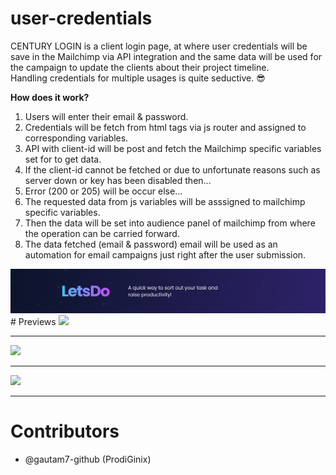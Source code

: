 # user-credentials
CENTURY LOGIN is a client login page, at where user credentials will be save in the Mailchimp via API integration and the same data will be used for the campaign to update the clients about their project timeline. <br>
Handling credentials for multiple usages is quite seductive. 😎


**How does it work?**

1. Users will enter their email & password.
2. Credentials will be fetch from html tags via js router and assigned to corresponding variables.
3. API with client-id will be post and fetch the Mailchimp specific variables set for to get data.
4. If the client-id cannot be fetched or due to unfortunate reasons such as server down or key has been disabled then...
5. Error (200 or 205) will be occur else...
6. The requested data from js variables will be asssigned to mailchimp specific variables.
7. Then the data will be set into audience panel of mailchimp from where the operation can be carried forward.
8. The data fetched (email & password) email will be used as an automation for email campaigns just right after the user submission.

<img src="https://github.com/rajveersco/LetsDo/blob/master/Preview/Group%203599%402x.png">
# Previews
<img src="https://raw.githubusercontent.com/rajveersco/user-credentials/master/Previews/Log%20In.png">
<hr>
<img src="https://raw.githubusercontent.com/rajveersco/user-credentials/master/Previews/Success.png">
<hr>
<img src="https://raw.githubusercontent.com/rajveersco/user-credentials/master/Previews/Error.png">
<hr>

# Contributors
- @gautam7-github (ProdiGinix)
